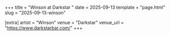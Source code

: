 +++
title = "Winson at Darkstar "
date = 2025-09-13
template = "page.html"
slug = "2025-09-13-winson"

[extra]
artist = "Winson"
venue = "Darkstar"
venue_url = "https://www.darkstarbar.com/"
+++
